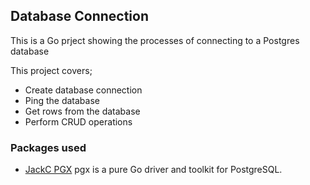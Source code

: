## Database Connection

This is a Go prject showing the processes of connecting to a Postgres database

This project covers;

- Create database connection
- Ping the database
- Get rows from the database
- Perform CRUD operations

### Packages used

- [JackC PGX](https://github.com/jackc/pgx/v5) pgx is a pure Go driver and toolkit for PostgreSQL.